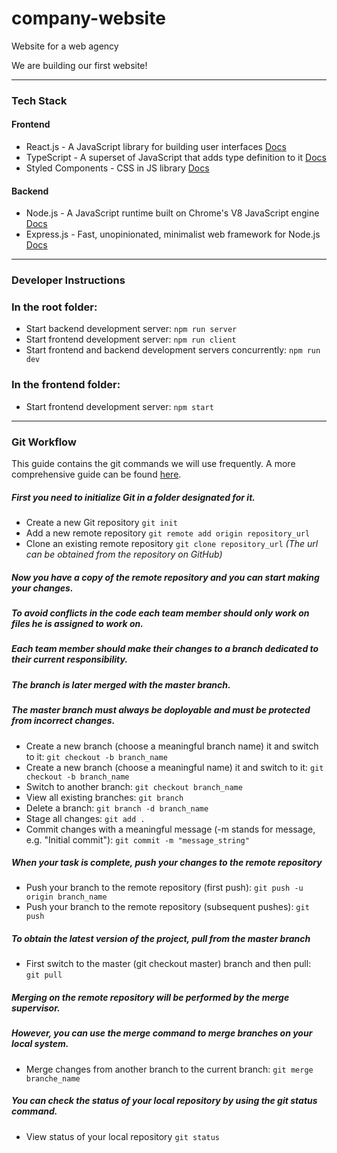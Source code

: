 # company-website
Website for a web agency

We are building our first website!

***

### Tech Stack
#### Frontend
* React.js - A JavaScript library for building user interfaces
[Docs](https://reactjs.org/docs/getting-started.html)
* TypeScript - A superset of JavaScript that adds type definition to it
[Docs](https://www.typescriptlang.org/docs/)
* Styled Components - CSS in JS library
[Docs](https://styled-components.com/docs)

#### Backend
* Node.js - A JavaScript runtime built on Chrome's V8 JavaScript engine
[Docs](https://nodejs.org/en/docs/)
* Express.js - Fast, unopinionated, minimalist web framework for Node.js
[Docs](https://expressjs.com/)

***

### Developer Instructions

### In the root folder:
* Start backend development server:
```npm run server```
* Start frontend development server:
```npm run client```
* Start frontend and backend development servers concurrently:
```npm run dev```

### In the frontend folder:
* Start frontend development server:
```npm start```

***

### Git Workflow
This guide contains the git commands we will use frequently.
A more comprehensive guide can be found [here](https://www.atlassian.com/git).

##### First you need to initialize Git in a folder designated for it.
* Create a new Git repository 
```git init```
* Add a new remote repository 
```git remote add origin repository_url```
* Clone an existing remote repository 
```git clone repository_url```
*(The url can be obtained from the repository on GitHub)*
##### Now you have a copy of the remote repository and you can start making your changes.
##### To avoid conflicts in the code each team member should only work on files he is assigned to work on.
##### Each team member should make their changes to a branch dedicated to their current responsibility.
##### The branch is later merged with the master branch.
##### The master branch must always be doployable and must be protected from incorrect changes.
* Create a new branch (choose a meaningful branch name) it and switch to it:
```git checkout -b branch_name```
* Create a new branch (choose a meaningful name) it and switch to it:
```git checkout -b branch_name```
* Switch to another branch:
```git checkout branch_name```
* View all existing branches:
```git branch```
* Delete a branch:
```git branch -d branch_name```
* Stage all changes:
```git add .```
* Commit changes with a meaningful message (-m stands for message, e.g. "Initial commit"):
```git commit -m "message_string"```

##### When your task is complete, push your changes to the remote repository
* Push your branch to the remote repository (first push):
```git push -u origin branch_name```
* Push your branch to the remote repository (subsequent pushes):
```git push```

##### To obtain the latest version of the project, pull from the master branch
* First switch to the master (git checkout master) branch and then pull:
```git pull```

##### Merging on the remote repository will be performed by the merge supervisor.
##### However, you can use the merge command to merge branches on your local system.
* Merge changes from another branch to the current branch:
```git merge branche_name```

##### You can check the status of your local repository by using the git status command.
* View status of your local repository
```git status```
